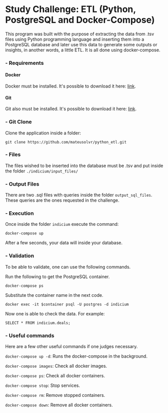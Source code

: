# Study Challenge: ETL (Python, PostgreSQL and Docker-Compose)

This program was built with the purpose of extracting the data from .tsv files using Python programming language and inserting them into a PostgreSQL database and later use this data to generate some outputs or insights, in another words, a little ETL. It is all done using docker-compose.

### - Requirements

#### Docker
Docker must be installed. It's possible to download it here: [link](https://www.docker.com/products/docker-desktop).

#### Git
Git also must be installed. It's possible to download it here: [link](https://git-scm.com/downloads).

### - Git Clone

Clone the application inside a folder:
```console
git clone https://github.com/mateusolvr/python_etl.git
```

### - Files

The files wished to be inserted into the database must be .tsv and put inside the folder `./indicium/input_files/`

### - Output Files

There are two .sql files with queries inside the folder `output_sql_files`. These queries are the ones requested in the challenge.

### - Execution

<!-- Use the file `config.json.example` to create a `config.json` file with the parameters to connect to your database. -->

Once inside the folder `indicium` execute the command:
```console
docker-compose up
```

After a few seconds, your data will inside your database.


### - Validation

To be able to validate, one can use the following commands.

Run the following to get the PostgreSQL container.
```console
docker-compose ps
```
Substitute the container name in the next code.
```console
docker exec -it $container psql -U postgres -d indicium
```

Now one is able to check the data. For example:
```console
SELECT * FROM indicium.deals;
```

### - Useful commands

Here are a few other useful commands if one judges necessary.

`docker-compose up -d`: Runs the docker-compose in the background.

`docker-compose images`: Check all docker images.

`docker-compose ps`: Check all docker containers.

`docker-compose stop`: Stop services.

`docker-compose rm`: Remove stopped containers.

`docker-compose down`: Remove all docker containers.
